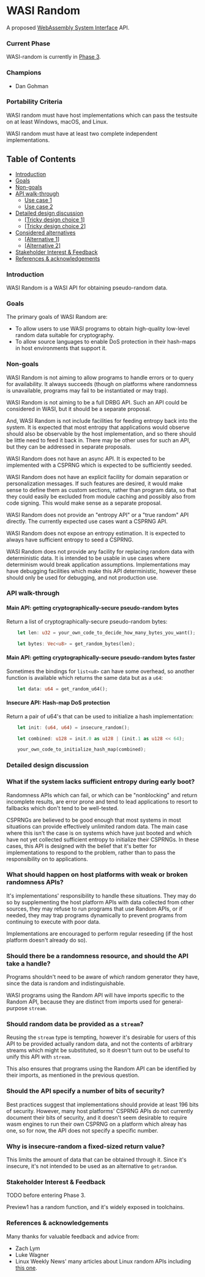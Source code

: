 # WASI Random

A proposed [WebAssembly System Interface](https://github.com/WebAssembly/WASI) API.

### Current Phase

WASI-random is currently in [Phase 3].

[Phase 3]: https://github.com/WebAssembly/WASI/blob/main/Proposals.md#phase-3---implementation-phase-cg--wg

### Champions

- Dan Gohman

### Portability Criteria

WASI random must have host implementations which can pass the testsuite
on at least Windows, macOS, and Linux.

WASI random must have at least two complete independent implementations.

## Table of Contents

- [Introduction](#introduction)
- [Goals](#goals)
- [Non-goals](#non-goals)
- [API walk-through](#api-walk-through)
  - [Use case 1](#use-case-1)
  - [Use case 2](#use-case-2)
- [Detailed design discussion](#detailed-design-discussion)
  - [[Tricky design choice 1]](#tricky-design-choice-1)
  - [[Tricky design choice 2]](#tricky-design-choice-2)
- [Considered alternatives](#considered-alternatives)
  - [[Alternative 1]](#alternative-1)
  - [[Alternative 2]](#alternative-2)
- [Stakeholder Interest & Feedback](#stakeholder-interest--feedback)
- [References & acknowledgements](#references--acknowledgements)

### Introduction

WASI Random is a WASI API for obtaining pseudo-random data.

### Goals

The primary goals of WASI Random are:
 - To allow users to use WASI programs to obtain high-quality low-level
   random data suitable for cryptography.
 - To allow source languages to enable DoS protection in their hash-maps
   in host environments that support it.

### Non-goals

WASI Random is not aiming to allow programs to handle errors or to query for
availability. It always succeeds (though on platforms where randomness is
unavailable, programs may fail to be instantiated or may trap).

WASI Random is not aiming to be a full DRBG API. Such an API could be
considered in WASI, but it should be a separate proposal.

And, WASI Random is not include facilities for feeding entropy back into
the system. It is expected that most entropy that applications would observe
should also be observable by the host implementation, and so there should
be little need to feed it back in. There may be other uses for such an API,
but they can be addressed in separate proposals.

WASI Random does not have an async API. It is expected to be implemented with
a CSPRNG which is expected to be sufficiently seeded.

WASI Random does not have an explicit facility for domain separation or
personalization messages. If such features are desired, it would make sense to
define them as custom sections, rather than program data, so that they could
easily be excluded from module caching and possibly also from code signing.
This would make sense as a separate proposal.

WASI Random does not provide an "entropy API" or a "true random" API directly.
The currently expected use cases want a CSPRNG API.

WASI Random does not expose an entropy estimation. It is expected to always
have sufficient entropy to seed a CSPRNG.

WASI Random does not provide any facility for replacing random data with
deterministic data. It is intended to be usable in use cases where determinism
would break application assumptions. Implementations may have debugging
facilities which make this API deterministic, however these should only be
used for debugging, and not production use.

### API walk-through

#### Main API: getting cryptographically-secure pseudo-random bytes

Return a list of cryptographically-secure pseudo-random bytes:

```rust
    let len: u32 = your_own_code_to_decide_how_many_bytes_you_want();

    let bytes: Vec<u8> = get_random_bytes(len);
```

#### Main API: getting cryptographically-secure pseudo-random bytes faster

Sometimes the bindings for `list<u8>` can have some overhead, so
another function is available which returns the same data but as a
`u64`:

```rust
    let data: u64 = get_random_u64();
```

#### Insecure API: Hash-map DoS protection

Return a pair of u64's that can be used to initialize a hash implementation:

```rust
    let init: (u64, u64) = insecure_random();

    let combined: u128 = init.0 as u128 | (init.1 as u128 << 64);

    your_own_code_to_initialize_hash_map(combined);
```

### Detailed design discussion

### What if the system lacks sufficient entropy during early boot?

Randomness APIs which can fail, or which can be "nonblocking" and return
incomplete results, are error prone and tend to lead applications to resort
to fallbacks which don't tend to be well-tested.

CSPRNGs are believed to be good enough that most systems in most situations
can provide effectively unlimited random data. The main case where this
isn't the case is on systems which have just booted and which have not yet
collected sufficient entropy to initialize their CSPRNGs. In these cases,
this API is designed with the belief that it's better for implementations
to respond to the problem, rather than to pass the responsibility on to
applications.

### What should happen on host platforms with weak or broken randomness APIs?

It's implementations' responsibility to handle these situations. They may do
so by supplementing the host platform APIs with data collected from other
sources, they may refuse to run programs that use Random APIs, or if needed,
they may trap programs dynamically to prevent programs from continuing to
execute with poor data.

Implementations are encouraged to perform regular reseeding (if the host
platform doesn't already do so).

### Should there be a randomness resource, and should the API take a handle?

Programs shouldn't need to be aware of *which* random generator they have, since
the data is random and indistinguishable.

WASI programs using the Random API will have imports specific to the Random API,
because they are distinct from imports used for general-purpose `stream`.

### Should random data be provided as a `stream`?

Reusing the `stream` type is tempting, however it's desirable for users of this
API to be provided actually random data, and not the contents of arbitrary
streams which might be substituted, so it doesn't turn out to be useful to unify
this API with `stream`.

This also ensures that programs using the Random API can be identified by
their imports, as mentioned in the previous question.

### Should the API specify a number of bits of security?

Best practices suggest that implementations should provide at least 196 bits of
security. However, many host platforms' CSPRNG APIs do not currently document
their bits of security, and it doesn't seem desirable to require wasm engines to
run their own CSPRNG on a platform which alreay has one, so for now, the API
does not specify a specific number.

### Why is insecure-random a fixed-sized return value?

This limits the amount of data that can be obtained through it. Since it's
insecure, it's not intended to be used as an alternative to `getrandom`.

### Stakeholder Interest & Feedback

TODO before entering Phase 3.

Preview1 has a random function, and it's widely exposed in toolchains.

### References & acknowledgements

Many thanks for valuable feedback and advice from:

- Zach Lym
- Luke Wagner
- Linux Weekly News' many articles about Linux random APIs including [this one].

[this one]: https://lwn.net/Articles/808575/
